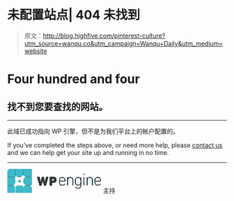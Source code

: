 # 未配置站点| 404 未找到

> 原文：<http://blog.highfive.com/pinterest-culture?utm_source=wanqu.co&utm_campaign=Wanqu+Daily&utm_medium=website>

# Four hundred and four

## 找不到您要查找的网站。

* * *

此域已成功指向 WP 引擎，但不是为我们平台上的帐户配置的。

If you've completed the steps above, or need more help, please [contact us](https://my.wpengine.com/support) and we can help get your site up and running in no time.

* * *

[![](img/03e08e52a42056260e89668bdd6f6d2b.png)](https://www.wpengine.com) 主持